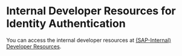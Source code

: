 <!-- loio42826cf5974048d49f0072db6a50e7f4 -->

# Internal Developer Resources for Identity Authentication

You can access the internal developer resources at [\(SAP-Internal\) Developer Resources](https://help.sap.com/viewer/DRAFT/60f1b283f0fd4d0aa7b3f8cea4d73d1d/Internal/en-US/e2842011090a44e58096341f3690384c.html).

